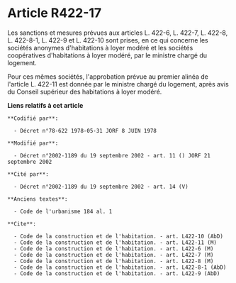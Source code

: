 # Article R422-17

Les sanctions et mesures prévues aux articles L. 422-6, L. 422-7, L. 422-8, L. 422-8-1, L. 422-9 et L. 422-10 sont prises, en
ce qui concerne les sociétés anonymes d'habitations à loyer modéré et les sociétés coopératives d'habitations à loyer modéré,
par le ministre chargé du logement.

Pour ces mêmes sociétés, l'approbation prévue au premier alinéa de l'article L. 422-11 est donnée par le ministre chargé du
logement, après avis du Conseil supérieur des habitations à loyer modéré.

**Liens relatifs à cet article**

	**Codifié par**:

	  - Décret n°78-622 1978-05-31 JORF 8 JUIN 1978

	**Modifié par**:

	  - Décret n°2002-1189 du 19 septembre 2002 - art. 11 () JORF 21 septembre 2002

	**Cité par**:

	  - Décret n°2002-1189 du 19 septembre 2002 - art. 14 (V)

	**Anciens textes**:

	  - Code de l'urbanisme 184 al. 1

	**Cite**:

	  - Code de la construction et de l'habitation. - art. L422-10 (AbD)
	  - Code de la construction et de l'habitation. - art. L422-11 (M)
	  - Code de la construction et de l'habitation. - art. L422-6 (M)
	  - Code de la construction et de l'habitation. - art. L422-7 (M)
	  - Code de la construction et de l'habitation. - art. L422-8 (M)
	  - Code de la construction et de l'habitation. - art. L422-8-1 (AbD)
	  - Code de la construction et de l'habitation. - art. L422-9 (AbD)
